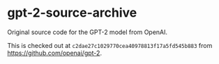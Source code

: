 gpt-2-source-archive
====================

Original source code for the GPT-2 model from OpenAI.

This is checked out at `c2dae27c1029770cea40978813f17a5fd545b883` from https://github.com/openai/gpt-2.